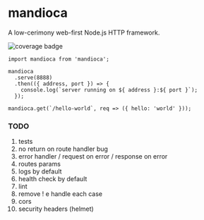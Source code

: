 # mandioca

A low-cerimony web-first Node.js HTTP framework.

![coverage badge](https://img.shields.io/codecov/c/gh/bernardobrezende/mandioca)

```
import mandioca from 'mandioca';

mandioca
  .serve(8888)
  .then(({ address, port }) => {
    console.log(`server running on ${ address }:${ port }`);
  });

mandioca.get(`/hello-world`, req => ({ hello: 'world' }));
```

### TODO

1. tests
2. no return on route handler bug
3. error handler / request on error / response on error
4. routes params
5. logs by default
6. health check by default
7. lint
8. remove ! e handle each case
9. cors
10. security headers (helmet)
